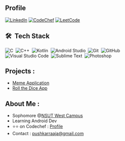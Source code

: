 
## Profile

<a href="https://www.linkedin.com/in/pushkarraja" target="_blank"><img src="https://img.shields.io/badge/LinkedIn-%230077B5.svg?&style=flat-square&logo=linkedin&logoColor=white" alt="LinkedIn"></a>
<a href="https://www.codechef.com/users/dakuchidiya" target="_blank"><img src="https://img.shields.io/badge/-Codechef-05122A?style=flat&logo=codechef&logoColor=white" alt="CodeChef"></a>
<a href="https://leetcode.com/dakuchidiya" target="_blank"><img src="https://img.shields.io/badge/-LeetCode-FFFFFF?style=flat&logo=leetcode" alt="LeetCode"></a>


## 🛠 &nbsp;Tech Stack

![C](https://img.shields.io/badge/-C-05122A?style=flat&logo=C&logoColor=A8B9CC)&nbsp;
![C++](https://img.shields.io/badge/-C++-05122A?style=flat&logo=C%2B%2B&logoColor=00599C)&nbsp;
![Kotlin](https://img.shields.io/badge/-Kotlin-05122A?style=flat&logo=kotlin)&nbsp;
![Android Studio](https://img.shields.io/badge/-Android%20Studio-05122A?style=flat&logo=Android)&nbsp;
![Git](https://img.shields.io/badge/-Git-05122A?style=flat&logo=git)&nbsp;
![GitHub](https://img.shields.io/badge/-GitHub-05122A?style=flat&logo=github)&nbsp;
![Visual Studio Code](https://img.shields.io/badge/-Visual%20Studio%20Code-05122A?style=flat&logo=visual-studio-code&logoColor=007ACC)&nbsp;
![Sublime Text](https://img.shields.io/badge/-Sublime%20Text-05122A?style=flat&logo=Sublime-Text)&nbsp;
![Photoshop](https://img.shields.io/badge/-Photoshop-05122A?style=flat&logo=adobe-photoshop)&nbsp;


## Projects :
- [Meme Application](https://github.com/pushkarraja/Dank-Memes-App)
- [Roll the Dice App](https://github.com/pushkarraja/Roll-the-Dice-App)

## About Me :
- Sophomore @[NSUT West Campus](http://gecdelhi.ac.in)
- Learning Android Dev
- ⭐⭐ on Codechef : [Profile](https://www.codechef.com/users/dakuchidiya)
- Contact : pushkarraaja@gmail.com
